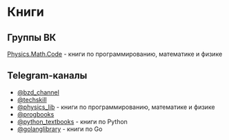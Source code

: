 # Книги

## Группы ВК

[Physics.Math.Code](https://vk.com/physics_math) - книги по программированию, математике и физике

## Telegram-каналы

- [@bzd_channel](https://t.me/bzd_channel)
- [@techskill](https://t.me/techskill)
- [@physics_lib](https://t.me/physics_lib) - книги по программированию, математике и физике
- [@progbooks](https://t.me/progbooks)
- [@python_textbooks](https://t.me/python_textbooks) - книги по Python
- [@golanglibrary](https://t.me/golanglibrary) - книги по Go
